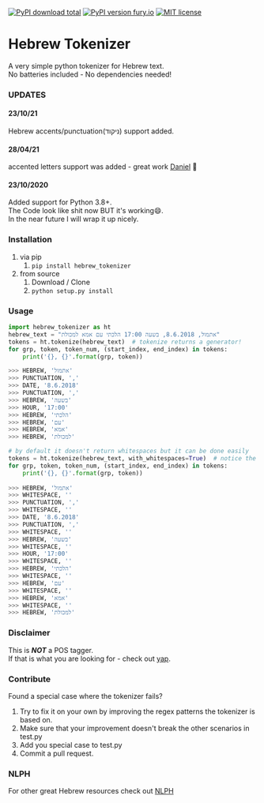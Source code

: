 [![PyPI download total](https://img.shields.io/pypi/dm/hebrew-tokenizer.svg)](https://pypi.python.org/pypi/hebrew-tokenizer/)  [![PyPI version fury.io](https://badge.fury.io/py/hebrew-tokenizer.svg)](https://pypi.python.org/pypi/hebrew-tokenizer/)
 [![MIT license](https://img.shields.io/badge/License-MIT-blue.svg)](https://lbesson.mit-license.org/) 


# Hebrew Tokenizer
A very simple python tokenizer for Hebrew text.  
No batteries included - No dependencies needed!

### UPDATES
#### 23/10/21
Hebrew accents/punctuation(ניקוד) support added.

#### 28/04/21
accented letters support was added - great work [Daniel](https://github.com/Gilthans) 👊

#### 23/10/2020
Added support for Python 3.8+.   
The Code look like shit now BUT it's working:smile:.   
In the near future I will wrap it up nicely.  

### Installation
1. via pip
    1. ```pip install hebrew_tokenizer```
2. from source
    1. Download / Clone
    2. ```python setup.py install```

### Usage
```python
import hebrew_tokenizer as ht
hebrew_text = "אתמול, 8.6.2018, בשעה 17:00 הלכתי עם אמא למכולת"
tokens = ht.tokenize(hebrew_text)  # tokenize returns a generator!
for grp, token, token_num, (start_index, end_index) in tokens:
    print('{}, {}'.format(grp, token))

>>> HEBREW, 'אתמול'
>>> PUNCTUATION, ',' 
>>> DATE, '8.6.2018'
>>> PUNCTUATION, ',' 
>>> HEBREW, 'בשעה'
>>> HOUR, '17:00'
>>> HEBREW, 'הלכתי'
>>> HEBREW, 'עם'
>>> HEBREW, 'אמא'
>>> HEBREW, 'למכולת'

# by default it doesn't return whitespaces but it can be done easily
tokens = ht.tokenize(hebrew_text, with_whitespaces=True)  # notice the with_whitespace flag
for grp, token, token_num, (start_index, end_index) in tokens:
    print('{}, {}'.format(grp, token))
  
>>> HEBREW, 'אתמול'
>>> WHITESPACE, ''
>>> PUNCTUATION, ',' 
>>> WHITESPACE, ''
>>> DATE, '8.6.2018'
>>> PUNCTUATION, ','
>>> WHITESPACE, ''
>>> HEBREW, 'בשעה'
>>> WHITESPACE, ''
>>> HOUR, '17:00'
>>> WHITESPACE, ''
>>> HEBREW, 'הלכתי'
>>> WHITESPACE, ''
>>> HEBREW, 'עם'
>>> WHITESPACE, ''
>>> HEBREW, 'אמא'
>>> WHITESPACE, ''
>>> HEBREW, 'למכולת'
```

### Disclaimer
This is __***NOT***__ a POS tagger.   
If that is what you are looking for - check out [yap](https://github.com/habeanf/yap).


### Contribute  
Found a special case where the tokenizer fails?   
1. Try to fix it on your own by improving the regex patterns the tokenizer is based on.  
2. Make sure that your improvement doesn't break the other scenarios in test.py
3. Add you special case to test.py 
4. Commit a pull request.  

### NLPH
For other great Hebrew resources check out [NLPH](https://github.com/NLPH/NLPH_Resources)
